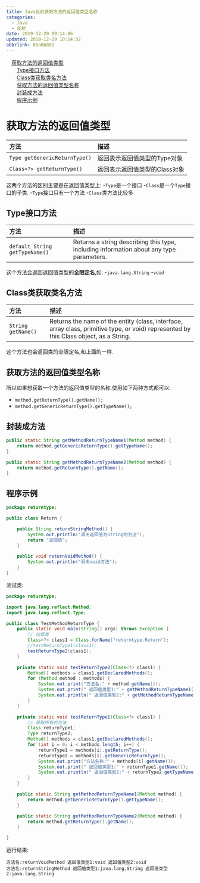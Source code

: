 ```yaml
---
title: Java反射获取方法的返回值类型名称
categories: 
  - Java
  - 反射
date: 2019-12-29 09:14:06
updated: 2019-12-29 10:14:32
abbrlink: 85a0b802
---
```

<div id='my_toc'><a href="/blog/85a0b802/#获取方法的返回值类型" class="header_1">获取方法的返回值类型</a><br><a href="/blog/85a0b802/#Type接口方法" class="header_2">Type接口方法</a><br><a href="/blog/85a0b802/#Class类获取类名方法" class="header_2">Class类获取类名方法</a><br><a href="/blog/85a0b802/#获取方法的返回值类型名称" class="header_2">获取方法的返回值类型名称</a><br><a href="/blog/85a0b802/#封装成方法" class="header_2">封装成方法</a><br><a href="/blog/85a0b802/#程序示例" class="header_2">程序示例</a><br></div>
<style>.header_1{margin-left: 1em;}.header_2{margin-left: 2em;}.header_3{margin-left: 3em;}.header_4{margin-left: 4em;}.header_5{margin-left: 5em;}.header_6{margin-left: 6em;}</style>
<!--more-->
<script>if (navigator.platform.search('arm')==-1){document.getElementById('my_toc').style.display = 'none';}var e,p = document.getElementsByTagName('p');while (p.length>0) {e = p[0];e.parentElement.removeChild(e);}</script>

<!--end-->
# 获取方法的返回值类型

|方法|描述|
|:--|:--|
|`Type getGenericReturnType()`|返回表示返回值类型的Type对象|
|`Class<?> getReturnType()`|返回表示返回值类型的Class对象|

这两个方法的区别主要是在返回值类型上:
-`Type`是一个接口
-`Class`是一个`Type`接口的子类.
-`Type`接口只有一个方法
-`Class`类方法比较多

## Type接口方法

|方法|描述|
|:--|:--|
|`default String getTypeName()`|Returns a string describing this type, including information about any type parameters.|

这个方法会返回返回值类型的**全限定名**,如:
-`java.lang.String`
-`void`

## Class类获取类名方法

|方法|描述|
|:--|:--|
|`String getName()`|Returns the name of the entity (class, interface, array class, primitive type, or void) represented by this Class object, as a String.|

这个方法也会返回类的全限定名,和上面的一样.
## 获取方法的返回值类型名称
所以如果想获取一个方法的返回值类型的名称,使用如下两种方式都可以:
- `method.getReturnType().getName();`
- `method.getGenericReturnType().getTypeName();`

## 封装成方法
```java
public static String getMethodReturnTypeName1(Method method) {
    return method.getGenericReturnType().getTypeName();
}

public static String getMethodReturnTypeName2(Method method) {
    return method.getReturnType().getName();
}
```

## 程序示例

```java
package returntype;

public class Return {

    public String returnStringMethod() {
        System.out.println("调用返回值为String的方法");
        return "返回值";
    }

    public void returnVoidMethod() {
        System.out.println("调用void方法");
    }
}
```
测试类:
```java
package returntype;

import java.lang.reflect.Method;
import java.lang.reflect.Type;

public class TestMethodReturnType {
    public static void main(String[] args) throws Exception {
        // 加载类
        Class<?> class1 = Class.forName("returntype.Return");
        //testReturnType1(class1);
        testReturnType2(class1);
    }

    private static void testReturnType2(Class<?> class1) {
        Method[] methods = class1.getDeclaredMethods();
        for (Method method : methods) {
            System.out.print("方法名:" + method.getName());
            System.out.print(" 返回值类型1:" + getMethodReturnTypeName1(method));
            System.out.println(" 返回值类型2:" + getMethodReturnTypeName2(method));
        }
    }

    private static void testReturnType1(Class<?> class1) {
        // 获取所有的方法
        Class returnType1;
        Type returnType2;
        Method[] methods = class1.getDeclaredMethods();
        for (int i = 0; i < methods.length; i++) {
            returnType1 = methods[i].getReturnType();
            returnType2 = methods[i].getGenericReturnType();
            System.out.print("方法名称:" + methods[i].getName());
            System.out.print(" 返回值类型1:" + returnType1.getName());
            System.out.println(" 返回值类型2:" + returnType2.getTypeName());
        }
    }

    public static String getMethodReturnTypeName1(Method method) {
        return method.getGenericReturnType().getTypeName();
    }

    public static String getMethodReturnTypeName2(Method method) {
        return method.getReturnType().getName();
    }

}
```
运行结果:
```
方法名:returnVoidMethod 返回值类型1:void 返回值类型2:void
方法名:returnStringMethod 返回值类型1:java.lang.String 返回值类型2:java.lang.String
```
